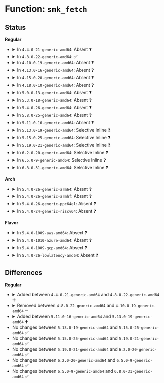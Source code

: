 # Function: <code>smk_fetch</code>

## Status
<b>Regular</b>
<ul>
<li>
<details>
<summary>In <code>4.4.0-21-generic-amd64</code>: Absent ❓</summary>

```json
{
  "name": "smk_fetch",
  "collision_type": "Unique Static",
  "inline_type": "Selective",
  "funcs": [
    {
      "addr": 18446744071582388240,
      "name": "smk_fetch",
      "external": false,
      "loc": "security/smack/smack_lsm.c:261",
      "file": "security/smack/smack_lsm.c",
      "inline": "not declared, inlined",
      "caller_inline": [],
      "caller_func": [
        "security/smack/smack_lsm.c:smack_d_instantiate",
        "security/smack/smack_lsm.c:smack_d_instantiate",
        "security/smack/smack_lsm.c:smack_d_instantiate"
      ]
    }
  ],
  "symbols": [
    {
      "addr": 18446744071582388240,
      "name": "smk_fetch.isra.20",
      "section": ".text",
      "bind": "STB_LOCAL",
      "size": 155
    }
  ]
}
```
</details>
</li>
<li>
<details>
<summary>In <code>4.8.0-22-generic-amd64</code>: ✅</summary>

```c
struct smack_known * smk_fetch(const char * name, struct inode * ip, struct dentry * dp)
```

```json
{
  "name": "smk_fetch",
  "collision_type": "Unique Static",
  "inline_type": "No",
  "funcs": [
    {
      "addr": 18446744071582598144,
      "name": "smk_fetch",
      "external": false,
      "loc": "security/smack/smack_lsm.c:261",
      "file": "security/smack/smack_lsm.c",
      "inline": "seen, unknown",
      "caller_inline": [],
      "caller_func": [
        "security/smack/smack_lsm.c:smack_d_instantiate",
        "security/smack/smack_lsm.c:smack_d_instantiate",
        "security/smack/smack_lsm.c:smack_d_instantiate"
      ]
    }
  ],
  "symbols": [
    {
      "addr": 18446744071582598144,
      "name": "smk_fetch",
      "section": ".text",
      "bind": "STB_LOCAL",
      "size": 165
    }
  ]
}
```
</details>
</li>
<li>
<details>
<summary>In <code>4.10.0-19-generic-amd64</code>: Absent ❓</summary>

```json
{
  "name": "smk_fetch",
  "collision_type": "Unique Static",
  "inline_type": "Selective",
  "funcs": [
    {
      "addr": 18446744071582703008,
      "name": "smk_fetch",
      "external": false,
      "loc": "security/smack/smack_lsm.c:261",
      "file": "security/smack/smack_lsm.c",
      "inline": "not declared, inlined",
      "caller_inline": [
        "security/smack/smack_lsm.c:smack_d_instantiate",
        "security/smack/smack_lsm.c:smack_d_instantiate",
        "security/smack/smack_lsm.c:smack_d_instantiate"
      ],
      "caller_func": [
        "security/smack/smack_lsm.c:smack_d_instantiate",
        "security/smack/smack_lsm.c:smack_d_instantiate",
        "security/smack/smack_lsm.c:smack_d_instantiate"
      ]
    }
  ],
  "symbols": [
    {
      "addr": 18446744071582702512,
      "name": "smk_fetch.part.27",
      "section": ".text",
      "bind": "STB_LOCAL",
      "size": 139
    }
  ]
}
```
</details>
</li>
<li>
<details>
<summary>In <code>4.13.0-16-generic-amd64</code>: Absent ❓</summary>

```json
{
  "name": "smk_fetch",
  "collision_type": "Unique Static",
  "inline_type": "Selective",
  "funcs": [
    {
      "addr": 18446744071582788929,
      "name": "smk_fetch",
      "external": false,
      "loc": "security/smack/smack_lsm.c:262",
      "file": "security/smack/smack_lsm.c",
      "inline": "not declared, inlined",
      "caller_inline": [
        "security/smack/smack_lsm.c:smack_d_instantiate",
        "security/smack/smack_lsm.c:smack_d_instantiate",
        "security/smack/smack_lsm.c:smack_d_instantiate"
      ],
      "caller_func": [
        "security/smack/smack_lsm.c:smack_d_instantiate",
        "security/smack/smack_lsm.c:smack_d_instantiate",
        "security/smack/smack_lsm.c:smack_d_instantiate"
      ]
    }
  ],
  "symbols": [
    {
      "addr": 18446744071582788448,
      "name": "smk_fetch.part.28",
      "section": ".text",
      "bind": "STB_LOCAL",
      "size": 139
    }
  ]
}
```
</details>
</li>
<li>
<details>
<summary>In <code>4.15.0-20-generic-amd64</code>: Absent ❓</summary>

```json
{
  "name": "smk_fetch",
  "collision_type": "Unique Static",
  "inline_type": "Selective",
  "funcs": [
    {
      "addr": 18446744071582945281,
      "name": "smk_fetch",
      "external": false,
      "loc": "security/smack/smack_lsm.c:262",
      "file": "security/smack/smack_lsm.c",
      "inline": "not declared, inlined",
      "caller_inline": [
        "security/smack/smack_lsm.c:smack_d_instantiate",
        "security/smack/smack_lsm.c:smack_d_instantiate",
        "security/smack/smack_lsm.c:smack_d_instantiate"
      ],
      "caller_func": [
        "security/smack/smack_lsm.c:smack_d_instantiate",
        "security/smack/smack_lsm.c:smack_d_instantiate",
        "security/smack/smack_lsm.c:smack_d_instantiate"
      ]
    }
  ],
  "symbols": [
    {
      "addr": 18446744071582944800,
      "name": "smk_fetch.part.29",
      "section": ".text",
      "bind": "STB_LOCAL",
      "size": 139
    }
  ]
}
```
</details>
</li>
<li>
<details>
<summary>In <code>4.18.0-10-generic-amd64</code>: Absent ❓</summary>

```json
{
  "name": "smk_fetch",
  "collision_type": "Unique Static",
  "inline_type": "Selective",
  "funcs": [
    {
      "addr": 18446744071583145677,
      "name": "smk_fetch",
      "external": false,
      "loc": "security/smack/smack_lsm.c:262",
      "file": "security/smack/smack_lsm.c",
      "inline": "not declared, inlined",
      "caller_inline": [
        "security/smack/smack_lsm.c:smack_d_instantiate",
        "security/smack/smack_lsm.c:smack_d_instantiate",
        "security/smack/smack_lsm.c:smack_d_instantiate"
      ],
      "caller_func": [
        "security/smack/smack_lsm.c:smack_d_instantiate",
        "security/smack/smack_lsm.c:smack_d_instantiate",
        "security/smack/smack_lsm.c:smack_d_instantiate"
      ]
    }
  ],
  "symbols": [
    {
      "addr": 18446744071583145200,
      "name": "smk_fetch.part.26",
      "section": ".text",
      "bind": "STB_LOCAL",
      "size": 139
    }
  ]
}
```
</details>
</li>
<li>
<details>
<summary>In <code>5.0.0-13-generic-amd64</code>: Absent ❓</summary>

```json
{
  "name": "smk_fetch",
  "collision_type": "Unique Static",
  "inline_type": "Selective",
  "funcs": [
    {
      "addr": 18446744071583262363,
      "name": "smk_fetch",
      "external": false,
      "loc": "security/smack/smack_lsm.c:280",
      "file": "security/smack/smack_lsm.c",
      "inline": "not declared, inlined",
      "caller_inline": [
        "security/smack/smack_lsm.c:smack_d_instantiate",
        "security/smack/smack_lsm.c:smack_d_instantiate",
        "security/smack/smack_lsm.c:smack_d_instantiate"
      ],
      "caller_func": [
        "security/smack/smack_lsm.c:smack_d_instantiate",
        "security/smack/smack_lsm.c:smack_d_instantiate",
        "security/smack/smack_lsm.c:smack_d_instantiate"
      ]
    }
  ],
  "symbols": [
    {
      "addr": 18446744071583261872,
      "name": "smk_fetch.part.28",
      "section": ".text",
      "bind": "STB_LOCAL",
      "size": 139
    }
  ]
}
```
</details>
</li>
<li>
<details>
<summary>In <code>5.3.0-18-generic-amd64</code>: Absent ❓</summary>

```json
{
  "name": "smk_fetch",
  "collision_type": "Unique Static",
  "inline_type": "Selective",
  "funcs": [
    {
      "addr": 18446744071583449973,
      "name": "smk_fetch",
      "external": false,
      "loc": "security/smack/smack_lsm.c:281",
      "file": "security/smack/smack_lsm.c",
      "inline": "not declared, inlined",
      "caller_inline": [
        "security/smack/smack_lsm.c:smack_d_instantiate",
        "security/smack/smack_lsm.c:smack_d_instantiate",
        "security/smack/smack_lsm.c:smack_d_instantiate"
      ],
      "caller_func": [
        "security/smack/smack_lsm.c:smack_d_instantiate",
        "security/smack/smack_lsm.c:smack_d_instantiate",
        "security/smack/smack_lsm.c:smack_d_instantiate"
      ]
    }
  ],
  "symbols": [
    {
      "addr": 18446744071583449504,
      "name": "smk_fetch.part.0",
      "section": ".text",
      "bind": "STB_LOCAL",
      "size": 139
    }
  ]
}
```
</details>
</li>
<li>
<details>
<summary>In <code>5.4.0-26-generic-amd64</code>: Absent ❓</summary>

```json
{
  "name": "smk_fetch",
  "collision_type": "Unique Static",
  "inline_type": "Selective",
  "funcs": [
    {
      "addr": 18446744071583555909,
      "name": "smk_fetch",
      "external": false,
      "loc": "security/smack/smack_lsm.c:281",
      "file": "security/smack/smack_lsm.c",
      "inline": "not declared, inlined",
      "caller_inline": [
        "security/smack/smack_lsm.c:smack_d_instantiate",
        "security/smack/smack_lsm.c:smack_d_instantiate",
        "security/smack/smack_lsm.c:smack_d_instantiate"
      ],
      "caller_func": [
        "security/smack/smack_lsm.c:smack_d_instantiate",
        "security/smack/smack_lsm.c:smack_d_instantiate",
        "security/smack/smack_lsm.c:smack_d_instantiate"
      ]
    }
  ],
  "symbols": [
    {
      "addr": 18446744071583555440,
      "name": "smk_fetch.part.0",
      "section": ".text",
      "bind": "STB_LOCAL",
      "size": 139
    }
  ]
}
```
</details>
</li>
<li>
<details>
<summary>In <code>5.8.0-25-generic-amd64</code>: Absent ❓</summary>

```json
{
  "name": "smk_fetch",
  "collision_type": "Unique Static",
  "inline_type": "Selective",
  "funcs": [
    {
      "addr": 18446744071583906758,
      "name": "smk_fetch",
      "external": false,
      "loc": "security/smack/smack_lsm.c:278",
      "file": "security/smack/smack_lsm.c",
      "inline": "not declared, inlined",
      "caller_inline": [
        "security/smack/smack_lsm.c:smack_d_instantiate",
        "security/smack/smack_lsm.c:smack_d_instantiate",
        "security/smack/smack_lsm.c:smack_d_instantiate"
      ],
      "caller_func": [
        "security/smack/smack_lsm.c:smack_d_instantiate",
        "security/smack/smack_lsm.c:smack_d_instantiate",
        "security/smack/smack_lsm.c:smack_d_instantiate"
      ]
    }
  ],
  "symbols": [
    {
      "addr": 18446744071583906160,
      "name": "smk_fetch.part.0",
      "section": ".text",
      "bind": "STB_LOCAL",
      "size": 138
    }
  ]
}
```
</details>
</li>
<li>
<details>
<summary>In <code>5.11.0-16-generic-amd64</code>: Absent ❓</summary>

```json
{
  "name": "smk_fetch",
  "collision_type": "Unique Static",
  "inline_type": "Selective",
  "funcs": [
    {
      "addr": 18446744071584025990,
      "name": "smk_fetch",
      "external": false,
      "loc": "security/smack/smack_lsm.c:278",
      "file": "security/smack/smack_lsm.c",
      "inline": "not declared, inlined",
      "caller_inline": [
        "security/smack/smack_lsm.c:smack_d_instantiate",
        "security/smack/smack_lsm.c:smack_d_instantiate",
        "security/smack/smack_lsm.c:smack_d_instantiate"
      ],
      "caller_func": [
        "security/smack/smack_lsm.c:smack_d_instantiate",
        "security/smack/smack_lsm.c:smack_d_instantiate",
        "security/smack/smack_lsm.c:smack_d_instantiate"
      ]
    }
  ],
  "symbols": [
    {
      "addr": 18446744071584025392,
      "name": "smk_fetch.part.0",
      "section": ".text",
      "bind": "STB_LOCAL",
      "size": 138
    }
  ]
}
```
</details>
</li>
<li>
<details>
<summary>In <code>5.13.0-19-generic-amd64</code>: Selective Inline ❓</summary>

```c
struct smack_known * smk_fetch(const char * name, struct inode * ip, struct dentry * dp)
```

```json
{
  "name": "smk_fetch",
  "collision_type": "Unique Static",
  "inline_type": "Selective",
  "funcs": [
    {
      "addr": 18446744071584053840,
      "name": "smk_fetch",
      "external": false,
      "loc": "security/smack/smack_lsm.c:278",
      "file": "security/smack/smack_lsm.c",
      "inline": "not declared, inlined",
      "caller_inline": [],
      "caller_func": [
        "security/smack/smack_lsm.c:smack_d_instantiate",
        "security/smack/smack_lsm.c:smack_d_instantiate",
        "security/smack/smack_lsm.c:smack_d_instantiate"
      ]
    }
  ],
  "symbols": [
    {
      "addr": 18446744071584053840,
      "name": "smk_fetch",
      "section": ".text",
      "bind": "STB_LOCAL",
      "size": 164
    }
  ]
}
```
</details>
</li>
<li>
<details>
<summary>In <code>5.15.0-25-generic-amd64</code>: Selective Inline ❓</summary>

```c
struct smack_known * smk_fetch(const char * name, struct inode * ip, struct dentry * dp)
```

```json
{
  "name": "smk_fetch",
  "collision_type": "Unique Static",
  "inline_type": "Selective",
  "funcs": [
    {
      "addr": 18446744071584425488,
      "name": "smk_fetch",
      "external": false,
      "loc": "security/smack/smack_lsm.c:278",
      "file": "security/smack/smack_lsm.c",
      "inline": "not declared, inlined",
      "caller_inline": [],
      "caller_func": [
        "security/smack/smack_lsm.c:smack_d_instantiate",
        "security/smack/smack_lsm.c:smack_d_instantiate",
        "security/smack/smack_lsm.c:smack_d_instantiate"
      ]
    }
  ],
  "symbols": [
    {
      "addr": 18446744071584425488,
      "name": "smk_fetch",
      "section": ".text",
      "bind": "STB_LOCAL",
      "size": 164
    }
  ]
}
```
</details>
</li>
<li>
<details>
<summary>In <code>5.19.0-21-generic-amd64</code>: Selective Inline ❓</summary>

```c
struct smack_known * smk_fetch(const char * name, struct inode * ip, struct dentry * dp)
```

```json
{
  "name": "smk_fetch",
  "collision_type": "Unique Static",
  "inline_type": "Selective",
  "funcs": [
    {
      "addr": 18446744071585054832,
      "name": "smk_fetch",
      "external": false,
      "loc": "security/smack/smack_lsm.c:281",
      "file": "security/smack/smack_lsm.c",
      "inline": "not declared, inlined",
      "caller_inline": [],
      "caller_func": [
        "security/smack/smack_lsm.c:smack_d_instantiate",
        "security/smack/smack_lsm.c:smack_d_instantiate",
        "security/smack/smack_lsm.c:smack_d_instantiate"
      ]
    }
  ],
  "symbols": [
    {
      "addr": 18446744071585054832,
      "name": "smk_fetch",
      "section": ".text",
      "bind": "STB_LOCAL",
      "size": 200
    }
  ]
}
```
</details>
</li>
<li>
<details>
<summary>In <code>6.2.0-20-generic-amd64</code>: Selective Inline ❓</summary>

```c
struct smack_known * smk_fetch(const char * name, struct inode * ip, struct dentry * dp)
```

```json
{
  "name": "smk_fetch",
  "collision_type": "Unique Static",
  "inline_type": "Selective",
  "funcs": [
    {
      "addr": 18446744071585774880,
      "name": "smk_fetch",
      "external": false,
      "loc": "security/smack/smack_lsm.c:282",
      "file": "security/smack/smack_lsm.c",
      "inline": "not declared, inlined",
      "caller_inline": [],
      "caller_func": [
        "security/smack/smack_lsm.c:smack_d_instantiate",
        "security/smack/smack_lsm.c:smack_d_instantiate",
        "security/smack/smack_lsm.c:smack_d_instantiate"
      ]
    }
  ],
  "symbols": [
    {
      "addr": 18446744071585774880,
      "name": "smk_fetch",
      "section": ".text",
      "bind": "STB_LOCAL",
      "size": 200
    }
  ]
}
```
</details>
</li>
<li>
<details>
<summary>In <code>6.5.0-9-generic-amd64</code>: Selective Inline ❓</summary>

```c
struct smack_known * smk_fetch(const char * name, struct inode * ip, struct dentry * dp)
```

```json
{
  "name": "smk_fetch",
  "collision_type": "Unique Static",
  "inline_type": "Selective",
  "funcs": [
    {
      "addr": 18446744071586007200,
      "name": "smk_fetch",
      "external": false,
      "loc": "security/smack/smack_lsm.c:282",
      "file": "security/smack/smack_lsm.c",
      "inline": "not declared, inlined",
      "caller_inline": [],
      "caller_func": [
        "security/smack/smack_lsm.c:smack_d_instantiate",
        "security/smack/smack_lsm.c:smack_d_instantiate",
        "security/smack/smack_lsm.c:smack_d_instantiate"
      ]
    }
  ],
  "symbols": [
    {
      "addr": 18446744071586007200,
      "name": "smk_fetch",
      "section": ".text",
      "bind": "STB_LOCAL",
      "size": 200
    }
  ]
}
```
</details>
</li>
<li>
<details>
<summary>In <code>6.8.0-31-generic-amd64</code>: Selective Inline ❓</summary>

```c
struct smack_known * smk_fetch(const char * name, struct inode * ip, struct dentry * dp)
```

```json
{
  "name": "smk_fetch",
  "collision_type": "Unique Static",
  "inline_type": "Selective",
  "funcs": [
    {
      "addr": 18446744071586253760,
      "name": "smk_fetch",
      "external": false,
      "loc": "security/smack/smack_lsm.c:292",
      "file": "security/smack/smack_lsm.c",
      "inline": "not declared, inlined",
      "caller_inline": [],
      "caller_func": [
        "security/smack/smack_lsm.c:smack_d_instantiate",
        "security/smack/smack_lsm.c:smack_d_instantiate",
        "security/smack/smack_lsm.c:smack_d_instantiate"
      ]
    }
  ],
  "symbols": [
    {
      "addr": 18446744071586253760,
      "name": "smk_fetch",
      "section": ".text",
      "bind": "STB_LOCAL",
      "size": 247
    }
  ]
}
```
</details>
</li>
</ul>
<b>Arch</b>
<ul>
<li>
<details>
<summary>In <code>5.4.0-26-generic-arm64</code>: Absent ❓</summary>

```json
{
  "name": "smk_fetch",
  "collision_type": "Unique Static",
  "inline_type": "Selective",
  "funcs": [
    {
      "addr": 18446603336495329184,
      "name": "smk_fetch",
      "external": false,
      "loc": "security/smack/smack_lsm.c:281",
      "file": "security/smack/smack_lsm.c",
      "inline": "not declared, inlined",
      "caller_inline": [
        "security/smack/smack_lsm.c:smack_d_instantiate",
        "security/smack/smack_lsm.c:smack_d_instantiate",
        "security/smack/smack_lsm.c:smack_d_instantiate"
      ],
      "caller_func": [
        "security/smack/smack_lsm.c:smack_d_instantiate",
        "security/smack/smack_lsm.c:smack_d_instantiate",
        "security/smack/smack_lsm.c:smack_d_instantiate"
      ]
    }
  ],
  "symbols": [
    {
      "addr": 18446603336495328672,
      "name": "smk_fetch.part.0",
      "section": ".text",
      "bind": "STB_LOCAL",
      "size": 164
    }
  ]
}
```
</details>
</li>
<li>
<details>
<summary>In <code>5.4.0-26-generic-armhf</code>: Absent ❓</summary>

```json
{
  "name": "smk_fetch",
  "collision_type": "Unique Static",
  "inline_type": "Selective",
  "funcs": [
    {
      "addr": 3228707220,
      "name": "smk_fetch",
      "external": false,
      "loc": "security/smack/smack_lsm.c:281",
      "file": "security/smack/smack_lsm.c",
      "inline": "not declared, inlined",
      "caller_inline": [
        "security/smack/smack_lsm.c:smack_d_instantiate",
        "security/smack/smack_lsm.c:smack_d_instantiate",
        "security/smack/smack_lsm.c:smack_d_instantiate"
      ],
      "caller_func": [
        "security/smack/smack_lsm.c:smack_d_instantiate",
        "security/smack/smack_lsm.c:smack_d_instantiate",
        "security/smack/smack_lsm.c:smack_d_instantiate"
      ]
    }
  ],
  "symbols": [
    {
      "addr": 3228706696,
      "name": "smk_fetch.part.0",
      "section": ".text",
      "bind": "STB_LOCAL",
      "size": 160
    }
  ]
}
```
</details>
</li>
<li>
<details>
<summary>In <code>5.4.0-26-generic-ppc64el</code>: Absent ❓</summary>

```json
{
  "name": "smk_fetch",
  "collision_type": "Unique Static",
  "inline_type": "Selective",
  "funcs": [
    {
      "addr": 13835058055289330232,
      "name": "smk_fetch",
      "external": false,
      "loc": "security/smack/smack_lsm.c:281",
      "file": "security/smack/smack_lsm.c",
      "inline": "not declared, inlined",
      "caller_inline": [
        "security/smack/smack_lsm.c:smack_d_instantiate",
        "security/smack/smack_lsm.c:smack_d_instantiate",
        "security/smack/smack_lsm.c:smack_d_instantiate"
      ],
      "caller_func": [
        "security/smack/smack_lsm.c:smack_d_instantiate",
        "security/smack/smack_lsm.c:smack_d_instantiate",
        "security/smack/smack_lsm.c:smack_d_instantiate"
      ]
    }
  ],
  "symbols": [
    {
      "addr": 13835058055289329488,
      "name": "smk_fetch.part.0",
      "section": ".text",
      "bind": "STB_LOCAL",
      "size": 276
    }
  ]
}
```
</details>
</li>
<li>
<details>
<summary>In <code>5.4.0-24-generic-riscv64</code>: Absent ❓</summary>

```json
{
  "name": "smk_fetch",
  "collision_type": "Unique Static",
  "inline_type": "Selective",
  "funcs": [
    {
      "addr": 18446743936274550454,
      "name": "smk_fetch",
      "external": false,
      "loc": "security/smack/smack_lsm.c:281",
      "file": "security/smack/smack_lsm.c",
      "inline": "not declared, inlined",
      "caller_inline": [
        "security/smack/smack_lsm.c:smack_d_instantiate",
        "security/smack/smack_lsm.c:smack_d_instantiate",
        "security/smack/smack_lsm.c:smack_d_instantiate"
      ],
      "caller_func": [
        "security/smack/smack_lsm.c:smack_d_instantiate",
        "security/smack/smack_lsm.c:smack_d_instantiate",
        "security/smack/smack_lsm.c:smack_d_instantiate"
      ]
    }
  ],
  "symbols": [
    {
      "addr": 18446743936274550044,
      "name": "smk_fetch.part.0",
      "section": ".text",
      "bind": "STB_LOCAL",
      "size": 146
    }
  ]
}
```
</details>
</li>
</ul>
<b>Flavor</b>
<ul>
<li>
<details>
<summary>In <code>5.4.0-1009-aws-amd64</code>: Absent ❓</summary>

```json
{
  "name": "smk_fetch",
  "collision_type": "Unique Static",
  "inline_type": "Selective",
  "funcs": [
    {
      "addr": 18446744071583524645,
      "name": "smk_fetch",
      "external": false,
      "loc": "security/smack/smack_lsm.c:281",
      "file": "security/smack/smack_lsm.c",
      "inline": "not declared, inlined",
      "caller_inline": [
        "security/smack/smack_lsm.c:smack_d_instantiate",
        "security/smack/smack_lsm.c:smack_d_instantiate",
        "security/smack/smack_lsm.c:smack_d_instantiate"
      ],
      "caller_func": [
        "security/smack/smack_lsm.c:smack_d_instantiate",
        "security/smack/smack_lsm.c:smack_d_instantiate",
        "security/smack/smack_lsm.c:smack_d_instantiate"
      ]
    }
  ],
  "symbols": [
    {
      "addr": 18446744071583524176,
      "name": "smk_fetch.part.0",
      "section": ".text",
      "bind": "STB_LOCAL",
      "size": 139
    }
  ]
}
```
</details>
</li>
<li>
<details>
<summary>In <code>5.4.0-1010-azure-amd64</code>: Absent ❓</summary>

```json
{
  "name": "smk_fetch",
  "collision_type": "Unique Static",
  "inline_type": "Selective",
  "funcs": [
    {
      "addr": 18446744071583461701,
      "name": "smk_fetch",
      "external": false,
      "loc": "security/smack/smack_lsm.c:281",
      "file": "security/smack/smack_lsm.c",
      "inline": "not declared, inlined",
      "caller_inline": [
        "security/smack/smack_lsm.c:smack_d_instantiate",
        "security/smack/smack_lsm.c:smack_d_instantiate",
        "security/smack/smack_lsm.c:smack_d_instantiate"
      ],
      "caller_func": [
        "security/smack/smack_lsm.c:smack_d_instantiate",
        "security/smack/smack_lsm.c:smack_d_instantiate",
        "security/smack/smack_lsm.c:smack_d_instantiate"
      ]
    }
  ],
  "symbols": [
    {
      "addr": 18446744071583461232,
      "name": "smk_fetch.part.0",
      "section": ".text",
      "bind": "STB_LOCAL",
      "size": 139
    }
  ]
}
```
</details>
</li>
<li>
<details>
<summary>In <code>5.4.0-1009-gcp-amd64</code>: Absent ❓</summary>

```json
{
  "name": "smk_fetch",
  "collision_type": "Unique Static",
  "inline_type": "Selective",
  "funcs": [
    {
      "addr": 18446744071583508421,
      "name": "smk_fetch",
      "external": false,
      "loc": "security/smack/smack_lsm.c:281",
      "file": "security/smack/smack_lsm.c",
      "inline": "not declared, inlined",
      "caller_inline": [
        "security/smack/smack_lsm.c:smack_d_instantiate",
        "security/smack/smack_lsm.c:smack_d_instantiate",
        "security/smack/smack_lsm.c:smack_d_instantiate"
      ],
      "caller_func": [
        "security/smack/smack_lsm.c:smack_d_instantiate",
        "security/smack/smack_lsm.c:smack_d_instantiate",
        "security/smack/smack_lsm.c:smack_d_instantiate"
      ]
    }
  ],
  "symbols": [
    {
      "addr": 18446744071583507952,
      "name": "smk_fetch.part.0",
      "section": ".text",
      "bind": "STB_LOCAL",
      "size": 139
    }
  ]
}
```
</details>
</li>
<li>
<details>
<summary>In <code>5.4.0-26-lowlatency-amd64</code>: Absent ❓</summary>

```json
{
  "name": "smk_fetch",
  "collision_type": "Unique Static",
  "inline_type": "Selective",
  "funcs": [
    {
      "addr": 18446744071583604917,
      "name": "smk_fetch",
      "external": false,
      "loc": "security/smack/smack_lsm.c:281",
      "file": "security/smack/smack_lsm.c",
      "inline": "not declared, inlined",
      "caller_inline": [
        "security/smack/smack_lsm.c:smack_d_instantiate",
        "security/smack/smack_lsm.c:smack_d_instantiate",
        "security/smack/smack_lsm.c:smack_d_instantiate"
      ],
      "caller_func": [
        "security/smack/smack_lsm.c:smack_d_instantiate",
        "security/smack/smack_lsm.c:smack_d_instantiate",
        "security/smack/smack_lsm.c:smack_d_instantiate"
      ]
    }
  ],
  "symbols": [
    {
      "addr": 18446744071583604448,
      "name": "smk_fetch.part.0",
      "section": ".text",
      "bind": "STB_LOCAL",
      "size": 139
    }
  ]
}
```
</details>
</li>
</ul>

## Differences
<b>Regular</b>
<ul>
<li>
<details>
<summary>Added between <code>4.4.0-21-generic-amd64</code> and <code>4.8.0-22-generic-amd64</code> ➕</summary>

```c
struct smack_known * smk_fetch(const char * name, struct inode * ip, struct dentry * dp)
```
</details>
</li>
<li>
<details>
<summary>Removed between <code>4.8.0-22-generic-amd64</code> and <code>4.10.0-19-generic-amd64</code> ➖</summary>

```c
struct smack_known * smk_fetch(const char * name, struct inode * ip, struct dentry * dp)
```
</details>
</li>
<li>
<details>
<summary>Added between <code>5.11.0-16-generic-amd64</code> and <code>5.13.0-19-generic-amd64</code> ➕</summary>

```c
struct smack_known * smk_fetch(const char * name, struct inode * ip, struct dentry * dp)
```
</details>
</li>
<li>
No changes between <code>5.13.0-19-generic-amd64</code> and <code>5.15.0-25-generic-amd64</code> ✅
</li>
<li>
No changes between <code>5.15.0-25-generic-amd64</code> and <code>5.19.0-21-generic-amd64</code> ✅
</li>
<li>
No changes between <code>5.19.0-21-generic-amd64</code> and <code>6.2.0-20-generic-amd64</code> ✅
</li>
<li>
No changes between <code>6.2.0-20-generic-amd64</code> and <code>6.5.0-9-generic-amd64</code> ✅
</li>
<li>
No changes between <code>6.5.0-9-generic-amd64</code> and <code>6.8.0-31-generic-amd64</code> ✅
</li>
</ul>
